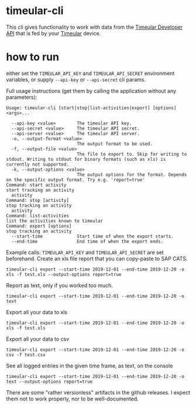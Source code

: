 # timeular-cli

This cli gives functionality to work with data from the [Timeular Developer API](https://developers.timeular.com/public-api/)
that is fed by your [Timeular](https://timeular.com) device.

# how to run

either set the `TIMEULAR_API_KEY` and `TIMEULAR_API_SECRET` environment variables, or supply `--api-key` or `--api-secret` cli params.

Full usage instructions (get them by calling the application without any parameters):

```
Usage: timeular-cli [start|stop|list-activities|export] [options] <args>...

  --api-key <value>        The timeular API key.
  --api-secret <value>     The timeular API secret.
  --api-server <value>     The timeular API server.
  -o, --output-format <value>
                           The output format to be used.
  -f, --output-file <value>
                           The file to export to. Skip for writing to stdout. Writing to stdout for binary formats (such as xls) is currently not supported.
  -k, --output-options <value>
                           The output options for the format. Depends on the specific output format. Try e.g. 'report=true'
Command: start activity
start tracking an activity
  activity
Command: stop [activity]
stop tracking an activity
  activity
Command: list-activities
list the activities known to timeular
Command: export [options]
stop tracking an activity
  --start-time             Start time of when the export starts.
  --end-time               End time of when the export ends.
```

Example calls: `TIMEULAR_API_KEY` and `TIMEULAR_API_SECRET` are set beforehand.
Create an xls file report that you can copy-paste to SAP CATS.
```
timeular-cli export --start-time 2019-12-01 --end-time 2019-12-20 -o xls -f test.xls --output-options report=true
```

Report as text, only if you worked too much.
```
timeular-cli export --start-time 2019-12-01 --end-time 2019-12-20 -o text
```

Export all your data to xls
```
timeular-cli export --start-time 2019-12-01 --end-time 2019-12-20 -o xls -f test.xls
```

Export all your data to csv
```
timeular-cli export --start-time 2019-12-01 --end-time 2019-12-20 -o csv -f test.csv
```

See all logged entries in the given time frame, as text, on the console
```
timeular-cli export --start-time 2019-12-01 --end-time 2019-12-20 -o text --output-options report=true
```

There are some "rather versionless" artifacts in the github releases.
I expect them not to work properly, nor to be well-documented.
